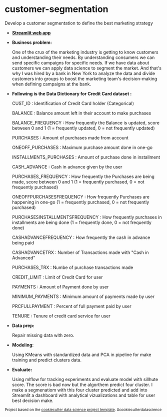 customer-segmentation
==============================

Develop a customer segmentation to define the best marketing strategy

- [**Streamlit web app**]()


- **Business problem:**

    One of the crux of the marketing industry is getting to know customers and understanding their needs. By understanding consumers we can send specific campaigns for specific needs. If we have data about customers we can apply data science to segment the market. And that's why I was hired by a bank in New York to analyze the data and divide customers into groups to boost the marketing team's decision-making when defining campaigns at the bank.

- **Following is the Data Dictionary for Credit Card dataset :**

    CUST_ID : Identification of Credit Card holder (Categorical)

    BALANCE : Balance amount left in their account to make purchases 

    BALANCE_FREQUENCY : How frequently the Balance is updated, score between 0 and 1 (1 = frequently updated, 0 = not frequently updated)

    PURCHASES : Amount of purchases made from account

    ONEOFF_PURCHASES : Maximum purchase amount done in one-go

    INSTALLMENTS_PURCHASES : Amount of purchase done in installment

    CASH_ADVANCE : Cash in advance given by the user

    PURCHASES_FREQUENCY : How frequently the Purchases are being made, score between 0 and 1 (1 = frequently purchased, 0 = not frequently purchased)

    ONEOFFPURCHASESFREQUENCY : How frequently Purchases are happening in one-go (1 = frequently purchased, 0 = not frequently purchased)

    PURCHASESINSTALLMENTSFREQUENCY : How frequently purchases in installments are being done (1 = frequently done, 0 = not frequently done)

    CASHADVANCEFREQUENCY : How frequently the cash in advance being paid

    CASHADVANCETRX : Number of Transactions made with "Cash in Advanced"

    PURCHASES_TRX : Numbe of purchase transactions made

    CREDIT_LIMIT : Limit of Credit Card for user

    PAYMENTS : Amount of Payment done by user

    MINIMUM_PAYMENTS : Minimum amount of payments made by user

    PRCFULLPAYMENT : Percent of full payment paid by user

    TENURE : Tenure of credit card service for user

- **Data prep:**

    Repair missing data with zero.

- **Modeling:**

    Using KMeans with standardized data and PCA in pipeline for make training and predict clusters data.

- **Evaluate:**

    Using mlflow for tracking experiments and evaluate model with sillhute score. The score is bad now but the algorthem predict four cluster. I make a segmenatiom with this four cluster predicted and add into Streamlit a dashboard with analytical vizualizations and table for user best decision make.



<p><small>Project based on the <a target="_blank" href="https://drivendata.github.io/cookiecutter-data-science/">cookiecutter data science project template</a>. #cookiecutterdatascience</small></p>
